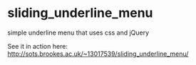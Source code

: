 # sliding_underline_menu
simple underline menu that uses css and jQuery

See it in action here:
http://sots.brookes.ac.uk/~13017539/sliding_underline_menu/

